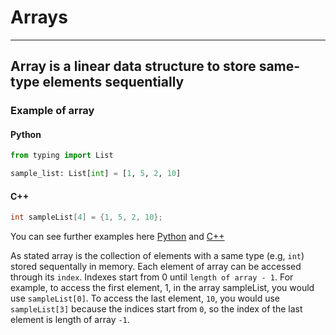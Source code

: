 # Arrays

---

## Array is a linear data structure to store same-type elements sequentially

### Example of array

#### Python

```python
from typing import List

sample_list: List[int] = [1, 5, 2, 10]
```

#### C++

```cpp
int sampleList[4] = {1, 5, 2, 10};
```

You can see further examples here
[Python](../examples/python/arrays.py) and [C++](../examples/cpp/arrays.cpp)

As stated array is the collection of elements with a same type (e.g, `int`) stored sequentally in memory. Each element of array can be accessed through its `index`. Indexes start from 0 until `length of array - 1`. For example, to access the first element, 1, in the array sampleList, you would use `sampleList[0]`. To access the last element, `10`, you would use `sampleList[3]` because the indices start from `0`, so the index of the last element is length of array `-1`.
